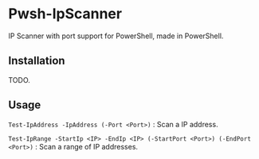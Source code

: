 # Pwsh-IpScanner
IP Scanner with port support for PowerShell, made in PowerShell.

## Installation
<!--Simply run the following command: ``Install-Module -Name Pwsh-IpScanner``.-->
TODO.

## Usage
``Test-IpAddress -IpAddress (-Port <Port>)`` : Scan a IP address.

``Test-IpRange -StartIp <IP> -EndIp <IP> (-StartPort <Port>) (-EndPort <Port>)`` : Scan a range of IP addresses.